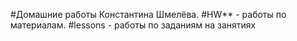 ﻿#Домашние работы Константина Шмелёва.
#HW** - работы по материалам.
#lessons - работы по заданиям на занятиях
